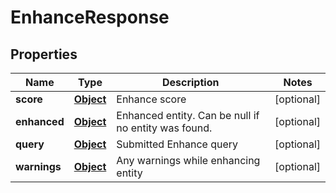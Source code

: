 

# EnhanceResponse

## Properties

Name | Type | Description | Notes
------------ | ------------- | ------------- | -------------
**score** | [**Object**](.md) | Enhance score |  [optional]
**enhanced** | [**Object**](.md) | Enhanced entity. Can be null if no entity was found. |  [optional]
**query** | [**Object**](.md) | Submitted Enhance query |  [optional]
**warnings** | [**Object**](.md) | Any warnings while enhancing entity |  [optional]



